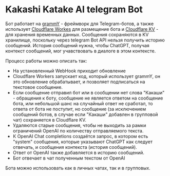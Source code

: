 # Kakashi Katake AI telegram Bot

Бот работает на [grammY](https://grammy.dev/) - фреймворк для Telegram-ботов, а также использует [Cloudflare Workes](https://workers.cloudflare.com/) для размещение бота и [Cloudflare KV](https://developers.cloudflare.com/workers/runtime-apis/kv/) - для хранения временных данных. Сообщения сохраняются в KV хранилище, поскольку через telegram Bot API нельзя получить историю сообщений. История сообщений нужна, чтобы ChatGPT, получая контекст сообщений, мог учавствовать в диалоге в этом контексте. 

Процесс работы можно описать так:

- На установленный WebHook приходит обновление
- Cloudflare Workers запускает код, который использует grammY, он это обновление обрабатывает, и позволяет подписаться на текстовое сообщение.
- Если сообщение отправил бот или в сообщении нет слова "Какаши" - обращения к боту, сообщение не является ответом на сообщение бота, или небольшой шанс на случайный ответ не сработал, то ответа от бота не поступит, но сообщение (за исключением сообщений ботов, в случае если "Какаши" добавлен в групповой чат) сохраняется в Cloudflare KV. 
- Удаляются старые сообщения, чтобы не выходить за рамки ограничений OpenAI по количеству отправляемого текста.
- К OpenAI Chat completions создаётся запрос, в котором есть "system" сообщения, которые указывают ChatGPT как следует отвечать, и сообщения контекста (история сообщений).
- Ответ от OpenAI также добавляется в историю сообщений.
- Бот отвечает в чат полученным текстом от OpenAI

Бота можно использовать как в личных чатах, так и в групповых.
